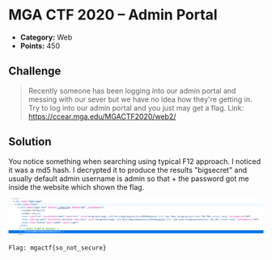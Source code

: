 # MGA CTF 2020 – Admin Portal

* **Category:** Web
* **Points:** 450

## Challenge

> Recently someone has been logging into our admin portal and messing with our sever but we have no idea how they're 
getting in. Try to log into our admin portal and you just may get a flag. Link: https://ccear.mga.edu/MGACTF2020/web2/

## Solution

You notice something when searching using typical F12 approach. I noticed it was a md5 hash. I decrypted it to produce the results "bigsecret" and usually default admin username is admin so that + the password got me inside the website which shown the flag. 

![Admin Portal](../IMAGES/web-adminportal.png)

```
Flag: mgactf{so_not_secure}
```
